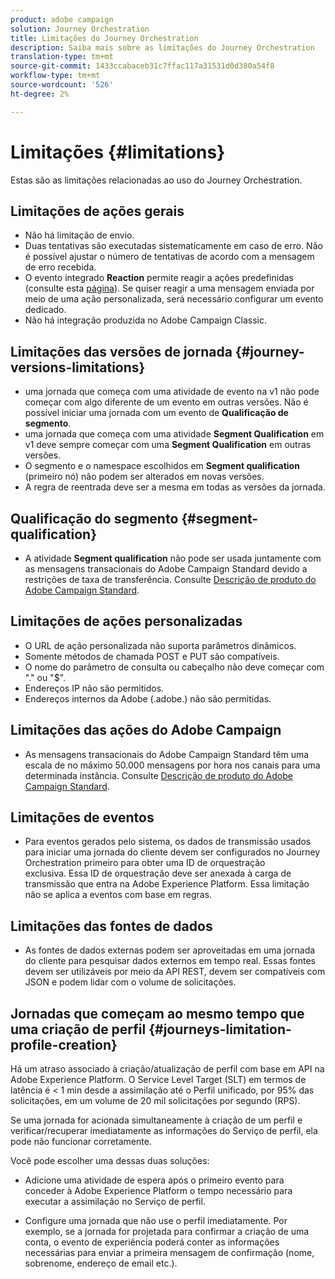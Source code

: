 ```yaml
---
product: adobe campaign
solution: Journey Orchestration
title: Limitações do Journey Orchestration
description: Saiba mais sobre as limitações do Journey Orchestration
translation-type: tm+mt
source-git-commit: 1433ccabaceb31c7ffac117a31531d0d380a54f8
workflow-type: tm+mt
source-wordcount: '526'
ht-degree: 2%

---
```



# Limitações {#limitations}

Estas são as limitações relacionadas ao uso do Journey Orchestration.

## Limitações de ações gerais

* Não há limitação de envio. 
* Duas tentativas são executadas sistematicamente em caso de erro. Não é possível ajustar o número de tentativas de acordo com a mensagem de erro recebida. 
* O evento integrado **Reaction** permite reagir a ações predefinidas (consulte esta [página](../building-journeys/reaction-events.md)). Se quiser reagir a uma mensagem enviada por meio de uma ação personalizada, será necessário configurar um evento dedicado. 
* Não há integração produzida no Adobe Campaign Classic.

## Limitações das versões de jornada {#journey-versions-limitations}

* uma jornada que começa com uma atividade de evento na v1 não pode começar com algo diferente de um evento em outras versões. Não é possível iniciar uma jornada com um evento de **Qualificação de segmento**.
* uma jornada que começa com uma atividade **Segment Qualification** em v1 deve sempre começar com uma **Segment Qualification** em outras versões.
* O segmento e o namespace escolhidos em **Segment qualification** (primeiro nó) não podem ser alterados em novas versões.
* A regra de reentrada deve ser a mesma em todas as versões da jornada.

## Qualificação do segmento {#segment-qualification}

* A atividade **Segment qualification** não pode ser usada juntamente com as mensagens transacionais do Adobe Campaign Standard devido a restrições de taxa de transferência. Consulte [Descrição de produto do Adobe Campaign Standard](https://helpx.adobe.com/legal/product-descriptions/campaign-standard.html). 
 

## Limitações de ações personalizadas

* O URL de ação personalizada não suporta parâmetros dinâmicos. 
* Somente métodos de chamada POST e PUT são compatíveis. 
* O nome do parâmetro de consulta ou cabeçalho não deve começar com &quot;.&quot; ou &quot;$&quot;. 
* Endereços IP não são permitidos. 
* Endereços internos da Adobe (.adobe.) não são permitidas.
 

## Limitações das ações do Adobe Campaign

* As mensagens transacionais do Adobe Campaign Standard têm uma escala de no máximo 50.000 mensagens por hora nos canais para uma determinada instância. Consulte [Descrição de produto do Adobe Campaign Standard](https://helpx.adobe.com/legal/product-descriptions/campaign-standard.html). 
 

## Limitações de eventos

* Para eventos gerados pelo sistema, os dados de transmissão usados para iniciar uma jornada do cliente devem ser configurados no Journey Orchestration primeiro para obter uma ID de orquestração exclusiva. Essa ID de orquestração deve ser anexada à carga de transmissão que entra na Adobe Experience Platform. Essa limitação não se aplica a eventos com base em regras.
 

## Limitações das fontes de dados

* As fontes de dados externas podem ser aproveitadas em uma jornada do cliente para pesquisar dados externos em tempo real. Essas fontes devem ser utilizáveis por meio da API REST, devem ser compatíveis com JSON e podem lidar com o volume de solicitações.

## Jornadas que começam ao mesmo tempo que uma criação de perfil {#journeys-limitation-profile-creation}

Há um atraso associado à criação/atualização de perfil com base em API na Adobe Experience Platform. O Service Level Target (SLT) em termos de latência é &lt; 1 min desde a assimilação até o Perfil unificado, por 95% das solicitações, em um volume de 20 mil solicitações por segundo (RPS).

Se uma jornada for acionada simultaneamente à criação de um perfil e verificar/recuperar imediatamente as informações do Serviço de perfil, ela pode não funcionar corretamente.

Você pode escolher uma dessas duas soluções:

* Adicione uma atividade de espera após o primeiro evento para conceder à Adobe Experience Platform o tempo necessário para executar a assimilação no Serviço de perfil.

* Configure uma jornada que não use o perfil imediatamente. Por exemplo, se a jornada for projetada para confirmar a criação de uma conta, o evento de experiência poderá conter as informações necessárias para enviar a primeira mensagem de confirmação (nome, sobrenome, endereço de email etc.).